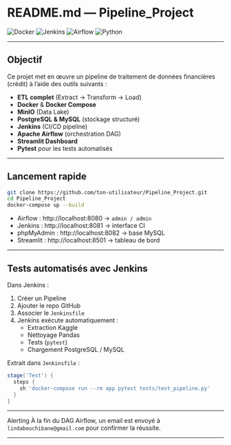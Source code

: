 # README.md — Pipeline_Project

![Docker](https://img.shields.io/badge/docker-ready-blue)
![Jenkins](https://img.shields.io/badge/jenkins-ci%2Fcd-green)
![Airflow](https://img.shields.io/badge/airflow-scheduled-blue)
![Python](https://img.shields.io/badge/python-3.10-blue)

---

##  Objectif
Ce projet met en œuvre un pipeline de traitement de données financières (crédit) à l’aide des outils suivants :

-  **ETL complet** (Extract → Transform → Load)
-  **Docker** & **Docker Compose**
-  **MinIO** (Data Lake)
-  **PostgreSQL & MySQL** (stockage structuré)
-  **Jenkins** (CI/CD pipeline)
-  **Apache Airflow** (orchestration DAG)
-  **Streamlit Dashboard**
-  **Pytest** pour les tests automatisés

---

##  Lancement rapide
```bash
git clone https://github.com/ton-utilisateur/Pipeline_Project.git
cd Pipeline_Project
docker-compose up --build
```

- Airflow : http://localhost:8080  → `admin / admin`
- Jenkins : http://localhost:8081  → interface CI
- phpMyAdmin : http://localhost:8082  → base MySQL
- Streamlit : http://localhost:8501  → tableau de bord

---

##  Tests automatisés avec Jenkins
Dans Jenkins :
1. Créer un Pipeline
2. Ajouter le repo GitHub
3. Associer le `Jenkinsfile`
4. Jenkins exécute automatiquement :
   -  Extraction Kaggle
   -  Nettoyage Pandas
   -  Tests (`pytest`)
   -  Chargement PostgreSQL / MySQL

Extrait dans `Jenkinsfile` :
```groovy
stage('Test') {
  steps {
    sh 'docker-compose run --rm app pytest tests/test_pipeline.py'
  }
}
```

---

Alerting
À la fin du DAG Airflow, un email est envoyé à `lindabouchibane@gmail.com` pour confirmer la réussite.

---
